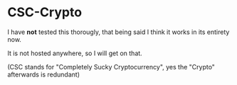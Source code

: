 # CSC-Crypto
I have **not** tested this thorougly, that being said I think it works in its entirety now.

It is not hosted anywhere, so I will get on that.

(CSC stands for "Completely Sucky Cryptocurrency", yes the "Crypto" afterwards is redundant)
